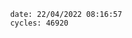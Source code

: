 

                date: 22/04/2022 08:16:57
                cycles: 46920

                         